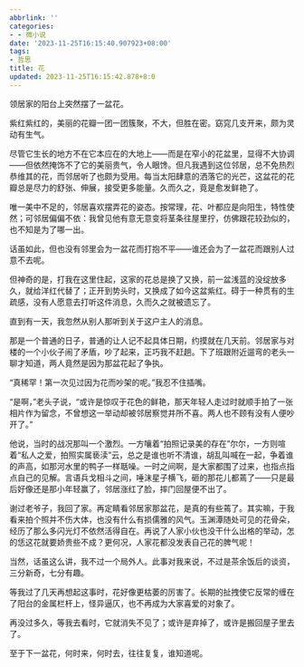 ```yaml
---
abbrlink: ''
categories:
- - 微小说
date: '2023-11-25T16:15:40.907923+08:00'
tags:
- 哲思
title: 花
updated: 2023-11-25T16:15:42.878+8:0
---
```

领居家的阳台上突然摆了一盆花。

紫红紫红的，美丽的花瓣一团一团簇聚，不大，但胜在密。窈窕几支开来，颇为灵动有生气。

尽管它生长的地方不在它本应在的大地上——而是在窄小的花盆里，显得不大协调——但依然掩饰不了它的美丽贵气，令人眼馋。但凡我遇到这位邻居，总不免热烈恭维其的花，而邻居听了也颇为受用。每当太阳肆意的洒落它的光芒，这盆花的花瓣总是尽力的舒张、伸展，接受更多能量。久而久之，竟是愈发鲜艳了。

唯一美中不足的，邻居喜欢摆弄花的姿态。按常理，花、叶都应是向阳生，特性使然；可邻居偏偏不依：我曾见他有意无意变将茎条往屋里拧，仿佛跟花较劲似的，也不知是为了哪一出。

话虽如此，但也没有邻里会为一盆花而打抱不平——谁还会为了一盆花而跟别人过意不去呢。

但神奇的是，打我在这里住起，这家的花总是换了又换，前一盆浅蓝的没绽放多久，就给洋红代替了；正开到势头时，又换成了如今这盆紫红。碍于一种贯有的生疏感，没有人愿意去打听这件消息，久而久之就被遗忘了。

直到有一天，我忽然从别人那听到关于这户主人的消息。

那是一个普通的日子，普通的让人记不起具体日期，约摸就在几天前。邻居家与对楼的一个小伙子闹了矛盾，吵了起来，正巧我不赶趟。下了班跟附近遛弯的老头一聊才知道，两人竟然是因为那盆花起了争执。

“真稀罕！第一次见过因为花而吵架的呢。”我忍不住插嘴。

“是啊，”老头子说，“或许是惊叹于花色的鲜艳，那天年轻人走过时就顺手拍了一张相片作为留念，不曾想这一举动却被邻居察觉并所不喜。两人也不顾有没有人便吵开了。”

他说，当时的战况那叫一个激烈。一方嚷着“拍照记录美的存在”尔尔，一方则喧着“私人之爱，拍照实属亵渎”云，总之是谁也听不清谁，胡乱叫喊在一起，争着谁的声高，如那河水里的鸭子一样聒噪。一时之间啊，是大家都围了过来，也指点指点自己的见解。言语兵戈相斗之间，唾沫星子横飞，砸的那花儿都蔫了——只是最后好像还是那小年轻赢了，邻居涨红了脸，摔门回屋便不出了。

谢过老爷子，我回了家。再定睛看邻居家那盆花，是真的有些蔫了。其实嘛，于我看来拍个照并不伤大体，也没有什么有损儒雅的风气。玉渊潭随处可见的花骨朵，经历了那么多闪光灯不依然活得自在。再说了人家小伙也没干什么出格的举动，怎的恁这花就要娇贵些不成？更何况，人家花都没发表自己花的脾气呢！

当然，话虽这么讲，我不过一个局外人。此事对我来说，不过是茶余饭后的谈资，三分新奇，七分有趣。

等我过了几天再想起这事时，花好像更枯萎的厉害了。长期的扯拽使它反常的缠在了阳台的金属栏杆上，怪异逼仄，也不再成为大家喜爱的对象了。

再没过多久，等我去看时，它就消失不见了；或许是弃掉了，或许是搬回屋子里去了。

至于下一盆花，何时来，何时去，往往复复，谁知道呢。
